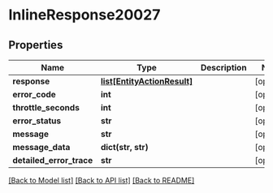 # InlineResponse20027

## Properties
Name | Type | Description | Notes
------------ | ------------- | ------------- | -------------
**response** | [**list[EntityActionResult]**](EntityActionResult.md) |  | [optional] 
**error_code** | **int** |  | [optional] 
**throttle_seconds** | **int** |  | [optional] 
**error_status** | **str** |  | [optional] 
**message** | **str** |  | [optional] 
**message_data** | **dict(str, str)** |  | [optional] 
**detailed_error_trace** | **str** |  | [optional] 

[[Back to Model list]](../README.md#documentation-for-models) [[Back to API list]](../README.md#documentation-for-api-endpoints) [[Back to README]](../README.md)


